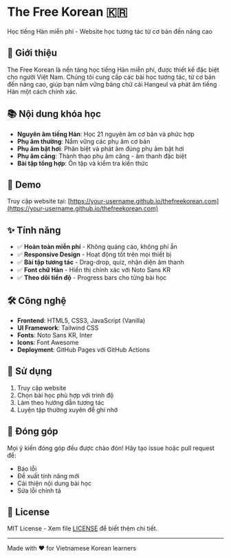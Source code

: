 # The Free Korean 🇰🇷

Học tiếng Hàn miễn phí - Website học tương tác từ cơ bản đến nâng cao

## 🌟 Giới thiệu

The Free Korean là nền tảng học tiếng Hàn miễn phí, được thiết kế đặc biệt cho người Việt Nam. Chúng tôi cung cấp các bài học tương tác, từ cơ bản đến nâng cao, giúp bạn nắm vững bảng chữ cái Hangeul và phát âm tiếng Hàn một cách chính xác.

## 📚 Nội dung khóa học

- **Nguyên âm tiếng Hàn**: Học 21 nguyên âm cơ bản và phức hợp
- **Phụ âm thường**: Nắm vững các phụ âm cơ bản 
- **Phụ âm bật hơi**: Phân biệt và phát âm đúng phụ âm bật hơi
- **Phụ âm căng**: Thành thạo phụ âm căng - âm thanh đặc biệt
- **Bài tập tổng hợp**: Ôn tập và kiểm tra kiến thức

## 🚀 Demo

Truy cập website tại: [https://your-username.github.io/thefreekorean.com](https://your-username.github.io/thefreekorean.com)

## ✨ Tính năng

- ✅ **Hoàn toàn miễn phí** - Không quảng cáo, không phí ẩn
- ✅ **Responsive Design** - Hoạt động tốt trên mọi thiết bị
- ✅ **Bài tập tương tác** - Drag-drop, quiz, nhận diện âm thanh
- ✅ **Font chữ Hàn** - Hiển thị chính xác với Noto Sans KR
- ✅ **Theo dõi tiến độ** - Progress bars cho từng bài học

## 🛠️ Công nghệ

- **Frontend**: HTML5, CSS3, JavaScript (Vanilla)
- **UI Framework**: Tailwind CSS
- **Fonts**: Noto Sans KR, Inter
- **Icons**: Font Awesome
- **Deployment**: GitHub Pages với GitHub Actions

## 📱 Sử dụng

1. Truy cập website
2. Chọn bài học phù hợp với trình độ
3. Làm theo hướng dẫn tương tác
4. Luyện tập thường xuyên để ghi nhớ

## 🤝 Đóng góp

Mọi ý kiến đóng góp đều được chào đón! Hãy tạo issue hoặc pull request để:
- Báo lỗi
- Đề xuất tính năng mới
- Cải thiện nội dung bài học
- Sửa lỗi chính tả

## 📄 License

MIT License - Xem file [LICENSE](LICENSE) để biết thêm chi tiết.

---

Made with ❤️ for Vietnamese Korean learners